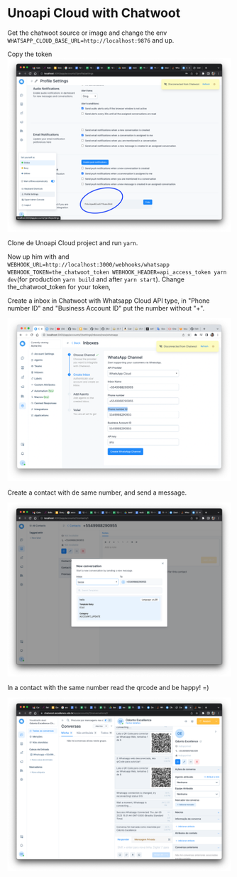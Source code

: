 # Unoapi Cloud with Chatwoot

Get the chatwoot source or image and change the env `WHATSAPP_CLOUD_BASE_URL=http://localhost:9876` and up.

Copy the token ![image](prints/copy_token.png)

Clone de Unoapi Cloud project and run `yarn`.

Now up him with and `WEBHOOK_URL=http://localhost:3000/webhooks/whatsapp WEBHOOK_TOKEN=the_chatwoot_token WEBHOOK_HEADER=api_access_token yarn dev`(for production `yarn build` and after `yarn start`). Change the_chatwoot_token for your token,

Create a inbox in Chatwoot with Whatsapp Cloud API type, in "Phone number ID" and "Business Account ID" put the number without "+".

![image](prints/create_channel.png)

Create a contact with de same number, and send a message.

![image](prints/create_contact.png)

In a contact with the same number read the qrcode and be happy! =)

![image](prints/read_qrcode.png)